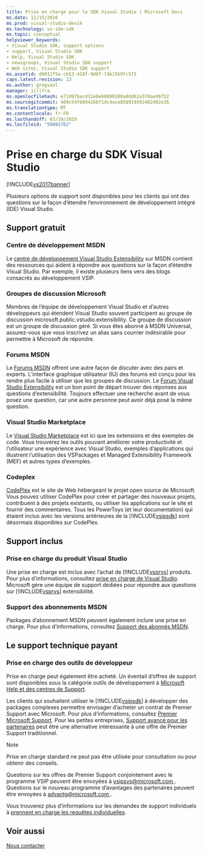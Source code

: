 ```yaml
---
title: Prise en charge pour le SDK Visual Studio | Microsoft Docs
ms.date: 11/15/2016
ms.prod: visual-studio-dev14
ms.technology: vs-ide-sdk
ms.topic: conceptual
helpviewer_keywords:
- Visual Studio SDK, support options
- support, Visual Studio SDK
- Help, Visual Studio SDK
- newsgroups, Visual Studio SDK support
- Web sites, Visual Studio SDK support
ms.assetid: d9011f5a-cb53-418f-9d8f-74b15b9fc5f5
caps.latest.revision: 23
ms.author: gregvanl
manager: jillfra
ms.openlocfilehash: e71097bacd12e8e60690108a8dd62a370aed6f52
ms.sourcegitcommit: 4d9c54f689416bf1dc4ace058919592482d02e36
ms.translationtype: MT
ms.contentlocale: fr-FR
ms.lasthandoff: 03/19/2019
ms.locfileid: "59001762"
---
```

# <a name="support-for-the-visual-studio-sdk"></a>Prise en charge du SDK Visual Studio
[!INCLUDE[vs2017banner](../includes/vs2017banner.md)]

Plusieurs options de support sont disponibles pour les clients qui ont des questions sur la façon d’étendre l’environnement de développement intégré (IDE) Visual Studio.  
  
## <a name="free-support"></a>Support gratuit  
  
### <a name="msdn-development-center"></a>Centre de développement MSDN  
 Le [centre de développement Visual Studio Extensibility](http://go.microsoft.com/fwlink/?LinkID=84381) sur MSDN contient des ressources qui aident à répondre aux questions sur la façon d’étendre Visual Studio. Par exemple, il existe plusieurs liens vers des blogs consacrés au développement VSIP.  
  
### <a name="microsoft-newsgroups"></a>Groupes de discussion Microsoft  
 Membres de l’équipe de développement Visual Studio et d’autres développeurs qui étendent Visual Studio souvent participent au groupe de discussion microsoft.public.vstudio.extensibility. Ce groupe de discussion est un groupe de discussion géré. Si vous êtes abonné à MSDN Universal, assurez-vous que vous inscrivez un alias sans courrier indésirable pour permettre à Microsoft de répondre.  
  
### <a name="msdn-forums"></a>Forums MSDN  
 Le [Forums MSDN](http://go.microsoft.com/fwlink/?LinkID=76632) offrent une autre façon de discuter avec des pairs et experts. L’interface graphique utilisateur (IU) des forums est conçu pour les rendre plus facile à utiliser que les groupes de discussion. Le [Forum Visual Studio Extensibility](http://go.microsoft.com/fwlink/?LinkID=121964) est un bon point de départ trouver des réponses aux questions d’extensibilité. Toujours effectuer une recherche avant de vous posez une question, car une autre personne peut avoir déjà posé la même question.  
  
### <a name="visual-studio-marketplace"></a>Visual Studio Marketplace  
 Le [Visual Studio Marketplace](https://marketplace.visualstudio.com/) est ici que les extensions et des exemples de code. Vous trouverez les outils pouvant améliorer votre productivité et l’utilisateur une expérience avec Visual Studio, exemples d’applications qui illustrent l’utilisation des VSPackages et Managed Extensibility Framework (MEF) et autres types d’exemples.  
  
### <a name="codeplex"></a>Codeplex  
 [CodePlex](http://go.microsoft.com/fwlink/?LinkId=76627) est le site de Web hébergeant le projet open source de Microsoft. Vous pouvez utiliser CodePlex pour créer et partager des nouveaux projets, contribuent à des projets existants, ou utiliser les applications sur le site et fournir des commentaires. Tous les PowerToys (et leur documentation) qui étaient inclus avec les versions antérieures de la [!INCLUDE[vsipsdk](../includes/vsipsdk-md.md)] sont désormais disponibles sur CodePlex.  
  
## <a name="included-support"></a>Support inclus  
  
### <a name="visual-studio-product-support"></a>Prise en charge du produit Visual Studio  
 Une prise en charge est inclus avec l’achat de [!INCLUDE[vsprvs](../includes/vsprvs-md.md)] produits. Pour plus d’informations, consultez [prise en charge de Visual Studio](http://msdn.microsoft.com/vstudio/cc136615.aspx). Microsoft gère une équipe de support dédiées pour répondre aux questions sur [!INCLUDE[vsprvs](../includes/vsprvs-md.md)] extensibilité.  
  
### <a name="msdn-subscription-support"></a>Support des abonnements MSDN  
 Packages d’abonnement MSDN peuvent également inclure une prise en charge. Pour plus d’informations, consultez [Support des abonnés MSDN](https://msdn.microsoft.com/subscriptions/aa718661.aspx).  
  
## <a name="paid-support"></a>Le support technique payant  
  
### <a name="developer-tools-support"></a>Prise en charge des outils de développeur  
 Prise en charge peut également être acheté. Un éventail d’offres de support sont disponibles sous la catégorie outils de développement à [Microsoft Help et des centres de Support](https://support.microsoft.com/supportforbusiness/productselection?fltadd=sps-business-1&sapId=4fd4947b-15ea-ce01-080f-97f2ca3c76e8).  
  
 Les clients qui souhaitent utiliser le [!INCLUDE[vsipsdk](../includes/vsipsdk-md.md)] à développer des packages complexes permettre envisager d’acheter un contrat de Premier Support avec Microsoft. Pour plus d’informations, consultez [Premier Microsoft Support](https://support.microsoft.com/premier). Pour les petites entreprises, [Support avancé pour les partenaires](https://partner.microsoft.com/support/advanced-cloud-support) peut être une alternative intéressante à une offre de Premier Support traditionnel.  
  
> [!NOTE]
> Prise en charge standard ne peut pas être utilisée pour consultation ou pour obtenir des conseils.  
  
 Questions sur les offres de Premier Support conjointement avec le programme VSIP peuvent être envoyées à [ vsipsvs@microsoft.com ](mailto:vsipsvs@microsoft.com). Questions sur le nouveau programme d’avantages des partenaires peuvent être envoyées à [ advantg@microsoft.com ](mailto:advantg@microsoft.com).  
  
 Vous trouverez plus d’informations sur les demandes de support individuels à [prennent en charge les requêtes individuelles](http://go.microsoft.com/fwlink/?LinkID=82385).  
  
## <a name="see-also"></a>Voir aussi  
 [Nous contacter](../ide/talk-to-us.md)
